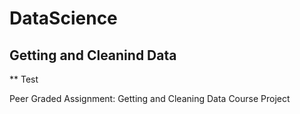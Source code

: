 
# DataScience

## Getting and Cleanind Data

** Test

Peer Graded Assignment: Getting and Cleaning Data Course Project


